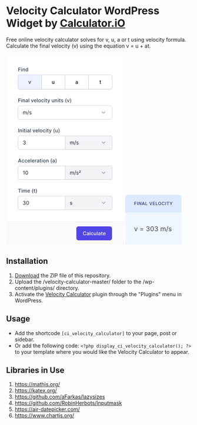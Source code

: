 # Velocity Calculator WordPress Widget by [Calculator.iO](https://www.calculator.io/ "Calculator.iO Homepage")

Free online velocity calculator solves for v, u, a or t using velocity formula. Calculate the final velocity (v) using the equation v = u + at.

![Velocity Calculator Input Form](/assets/images/screenshot-1.png "Velocity Calculator Input Form")
![Velocity Calculator Calculation Results](/assets/images/screenshot-2.png "Velocity Calculator Calculation Results")

## Installation

1. [Download](https://github.com/pub-calculator-io/age-calculator/archive/refs/heads/master.zip) the ZIP file of this repository.
2. Upload the /velocity-calculator-master/ folder to the /wp-content/plugins/ directory.
3. Activate the [Velocity Calculator](https://www.calculator.io/velocity-calculator/ "Velocity Calculator Homepage") plugin through the "Plugins" menu in WordPress.

## Usage
* Add the shortcode `[ci_velocity_calculator]` to your page, post or sidebar.
* Or add the following code: `<?php display_ci_velocity_calculator(); ?>` to your template where you would like the Velocity Calculator to appear.

## Libraries in Use
1. https://mathjs.org/
2. https://katex.org/
3. https://github.com/aFarkas/lazysizes
4. https://github.com/RobinHerbots/Inputmask
5. https://air-datepicker.com/
6. https://www.chartjs.org/
